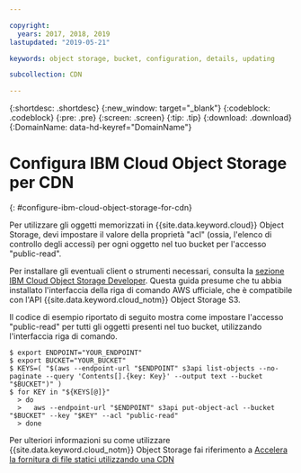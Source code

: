 ```yaml
---

copyright:
  years: 2017, 2018, 2019
lastupdated: "2019-05-21"

keywords: object storage, bucket, configuration, details, updating

subcollection: CDN

---
```


{:shortdesc: .shortdesc}
{:new_window: target="_blank"}
{:codeblock: .codeblock}
{:pre: .pre}
{:screen: .screen}
{:tip: .tip}
{:download: .download}
{:DomainName: data-hd-keyref="DomainName"}

# Configura IBM Cloud Object Storage per CDN
{: #configure-ibm-cloud-object-storage-for-cdn}

Per utilizzare gli oggetti memorizzati in {{site.data.keyword.cloud}} Object Storage, devi impostare il valore della proprietà "acl" (ossia, l'elenco di controllo degli accessi) per ogni oggetto nel tuo bucket per l'accesso "public-read".

Per installare gli eventuali client o strumenti necessari, consulta la [sezione IBM Cloud Object Storage Developer](/docs/services/cloud-object-storage/basics?topic=cloud-object-storage-gs-dev#for-developers). Questa guida presume che tu abbia installato l'interfaccia della riga di comando AWS ufficiale, che è compatibile con l'API {{site.data.keyword.cloud_notm}} Object Storage S3.

Il codice di esempio riportato di seguito mostra come impostare l'accesso "public-read" per tutti gli oggetti presenti nel tuo bucket, utilizzando l'interfaccia riga di comando.

```
$ export ENDPOINT="YOUR_ENDPOINT"
$ export BUCKET="YOUR_BUCKET"
$ KEYS=( "$(aws --endpoint-url "$ENDPOINT" s3api list-objects --no-paginate --query 'Contents[].{key: Key}' --output text --bucket "$BUCKET")" )
$ for KEY in "${KEYS[@]}"
  > do
  >   aws --endpoint-url "$ENDPOINT" s3api put-object-acl --bucket "$BUCKET" --key "$KEY" --acl "public-read"
  > done
```

Per ulteriori informazioni su come utilizzare {{site.data.keyword.cloud_notm}} Object Storage fai riferimento a [Accelera la fornitura di file statici utilizzando una CDN](https://cloud.ibm.com/docs/tutorials?topic=solution-tutorials-static-files-cdn#accelerate-delivery-of-static-files-using-a-cdn)
